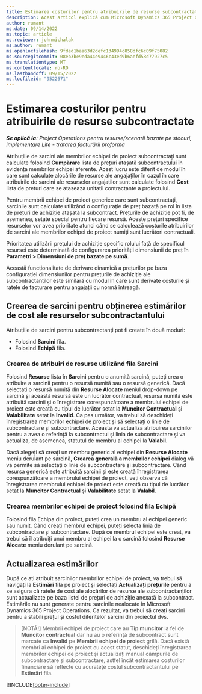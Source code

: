 ```yaml
---
title: Estimarea costurilor pentru atribuirile de resurse subcontractate
description: Acest articol explică cum Microsoft Dynamics 365 Project Operations calculează estimarea costurilor alocărilor de resurse subcontractate.
author: rumant
ms.date: 09/14/2022
ms.topic: article
ms.reviewer: johnmichalak
ms.author: rumant
ms.openlocfilehash: 9fded1baa63d2defc134994c858dfc6c09f75082
ms.sourcegitcommit: 08eb3be9eda44e9446c43ed9b6aefd58d77927c5
ms.translationtype: MT
ms.contentlocale: ro-RO
ms.lasthandoff: 09/15/2022
ms.locfileid: "9522671"
---
```

# <a name="cost-estimation-of-subcontracted-resource-assignments"></a>Estimarea costurilor pentru atribuirile de resurse subcontractate

_**Se aplică la:** Project Operations pentru resurse/scenarii bazate pe stocuri, implementare Lite - tratarea facturării proforma_

Atribuțiile de sarcini ale membrilor echipei de proiect subcontractați sunt calculate folosind **Cumpărare** lista de prețuri atașată subcontractului în evidența membrilor echipei aferente. Acest lucru este diferit de modul în care sunt calculate alocările de resurse ale angajaților în cazul în care atribuirile de sarcini ale resurselor angajaților sunt calculate folosind **Cost** lista de preturi care se ataseaza unitatii contractante a proiectului. 

Pentru membrii echipei de proiect generice care sunt subcontractați, sarcinile sunt calculate utilizând o configurație de preț bazată pe rol în lista de prețuri de achiziție atașată la subcontract. Prețurile de achiziție pot fi, de asemenea, setate special pentru fiecare resursă. Aceste prețuri specifice resurselor vor avea prioritate atunci când se calculează costurile atribuirilor de sarcini ale membrilor echipei de proiect numiți sunt lucrători contractuali. 

Prioritatea utilizării prețului de achiziție specific rolului față de specificul resursei este determinată de configurarea priorității dimensiunii de preț în **Parametri > Dimensiuni de preț bazate pe sumă**.

Această funcționalitate de derivare dinamică a prețurilor pe baza configurației dimensiunilor pentru prețurile de achiziție ale subcontractanților este similară cu modul în care sunt derivate costurile și ratele de facturare pentru angajații cu normă întreagă. 

## <a name="creating-task-assignments-for-getting-cost-estimates-of-subcontractor-resources"></a>Crearea de sarcini pentru obținerea estimărilor de cost ale resurselor subcontractantului

Atribuțiile de sarcini pentru subcontractanți pot fi create în două moduri: 
- Folosind **Sarcini** fila.
- Folosind **Echipă** fila.

### <a name="creating-resources-assignments-using-the-tasks-tab"></a>Crearea de atribuiri de resurse utilizând fila Sarcini
Folosind **Resurse** lista în **Sarcini** pentru o anumită sarcină, puteți crea o atribuire a sarcinii pentru o resursă numită sau o resursă generică. Dacă selectați o resursă numită din **Resurse Alocate** meniul drop-down pe sarcină și această resursă este un lucrător contractual, resursa numită este atribuită sarcinii și o înregistrare corespunzătoare a membrului echipei de proiect este creată cu tipul de lucrător setat la **Muncitor Contractual** și **Valabilitate** setat la **Invalid**. Ca pas următor, va trebui să deschideți înregistrarea membrilor echipei de proiect și să selectați o linie de subcontractare și subcontractare. Aceasta va actualiza atribuirea sarcinilor pentru a avea o referință la subcontractul și linia de subcontractare și va actualiza, de asemenea, statutul de membru al echipei la **Valabil**.

Dacă alegeți să creați un membru generic al echipei din **Resurse Alocate** meniu derulant pe sarcină, **Crearea generală a membrilor echipei** dialog vă va permite să selectați o linie de subcontractare și subcontractare. Când resursa generică este atribuită sarcinii și este creată înregistrarea corespunzătoare a membrului echipei de proiect, veți observa că înregistrarea membrului echipei de proiect este creată cu tipul de lucrător setat la **Muncitor Contractual** și **Valabilitate** setat la **Valabil**.

### <a name="creating-project-team-members-using-the-team-tab"></a>Crearea membrilor echipei de proiect folosind fila Echipă
Folosind fila Echipa din proiect, puteți crea un membru al echipei generic sau numit. Când creați membrul echipei, puteți selecta linia de subcontractare și subcontractare. După ce membrul echipei este creat, va trebui să îl atribuiți unui membru al echipei la o sarcină folosind **Resurse Alocate** meniu derulant pe sarcină. 

## <a name="updating-estimates"></a>Actualizarea estimărilor
După ce ați atribuit sarcinilor membrilor echipei de proiect, va trebui să navigați la **Estimări** fila pe proiect și selectați **Actualizați prețurile** pentru a se asigura că ratele de cost ale alocărilor de resurse ale subcontractanților sunt actualizate pe baza listei de prețuri de achiziție anexată la subcontract. Estimările nu sunt generate pentru sarcinile nealocate în Microsoft Dynamics 365 Project Operations. Ca rezultat, va trebui să creați sarcini pentru a stabili prețul și costul diferitelor sarcini din proiectul dvs. 

> [NOTĂ!] Membrii echipei de proiect care au **Tip muncitor** la fel de **Muncitor contractual** dar nu au o referință de subcontract sunt marcate ca **Invalid** pe **Membrii echipei de proiect** grilă. Dacă există membri ai echipei de proiect cu acest statut, deschideți înregistrarea membrilor echipei de proiect și actualizați manual câmpurile de subcontractare și subcontractare, astfel încât estimarea costurilor financiare să reflecte cu acuratețe costul subcontractantului pe **Estimări** fila. 


[!INCLUDE[footer-include](../../includes/footer-banner.md)]
